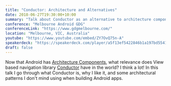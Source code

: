 ```yaml
---
title: "Conductor: Architecture and Alternatives"
date: 2018-06-27T19:30:00+10:00
summary: "Talk about Conductor as an alternative to architecture components."
conference: "Melbourne Android GDG"
conferenceLink: "https://www.gdgmelbourne.com/"
location: "Melbourne, VIC, Australia"
youtube: "https://www.youtube.com/embed/ZY7OvQ75n-A"
speakerdeck: "https://speakerdeck.com/player/a5f13ef5422846b1a197bd55415c67ee"
draft: false
---
```


Now that Android has
[Architecture Components](https://developer.android.com/topic/libraries/architecture/),
what relevance does View based navigation library [Conductor](https://github.com/bluelinelabs/Conductor)
have in the world? I think a lot! In this talk I go through what Conductor is, why I like it, and some
architectural patterns I don't mind using when building Android apps.

